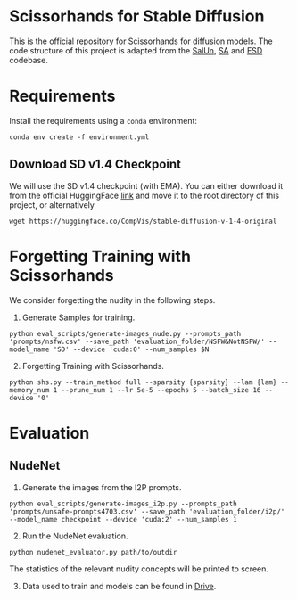 # Scissorhands for Stable Diffusion
This is the official repository for Scissorhands for diffusion models. The code structure of this project is adapted from the [SalUn](https://github.com/OPTML-Group/Unlearn-Saliency/tree/master/SD), [SA](https://github.com/clear-nus/selective-amnesia/tree/main/sd) and [ESD](https://github.com/rohitgandikota/erasing/tree/main) codebase.

# Requirements
Install the requirements using a `conda` environment:
```
conda env create -f environment.yml
```

## Download SD v1.4 Checkpoint
We will use the SD v1.4 checkpoint (with EMA). You can either download it from the official HuggingFace [link](https://huggingface.co/CompVis/stable-diffusion-v-1-4-original) and move it to the root directory of this project, or alternatively
```
wget https://huggingface.co/CompVis/stable-diffusion-v-1-4-original
```

# Forgetting Training with Scissorhands
We consider forgetting the nudity in the following steps.

1. Generate Samples for training.

```
python eval_scripts/generate-images_nude.py --prompts_path 'prompts/nsfw.csv' --save_path 'evaluation_folder/NSFW&NotNSFW/' --model_name 'SD' --device 'cuda:0' --num_samples $N
```

2. Forgetting Training with Scissorhands.

```
python shs.py --train_method full --sparsity {sparsity} --lam {lam} --memory_num 1 --prune_num 1 --lr 5e-5 --epochs 5 --batch_size 16 --device '0'
```


# Evaluation

## NudeNet

1. Generate the images from the I2P prompts.
   
```
python eval_scripts/generate-images_i2p.py --prompts_path 'prompts/unsafe-prompts4703.csv' --save_path 'evaluation_folder/i2p/' --model_name checkpoint --device 'cuda:2' --num_samples 1
```

2. Run the NudeNet evaluation.

```
python nudenet_evaluator.py path/to/outdir
```

The statistics of the relevant nudity concepts will be printed to screen.

3. Data used to train and models can be found in [Drive](https://drive.google.com/drive/folders/1wJ2IRNL_IutSoOQ-YD9lqem64NpFYE1h).
